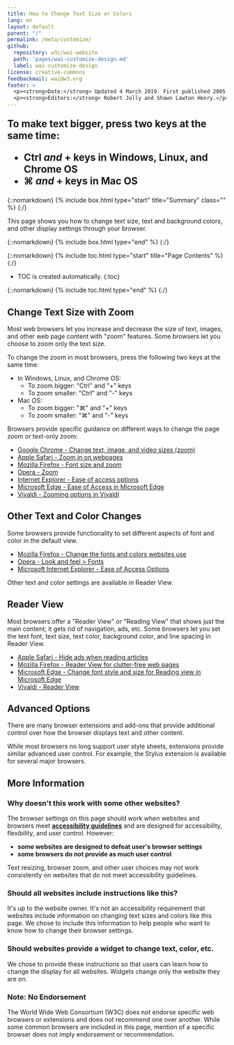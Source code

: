 ```yaml
---
title: How to Change Text Size or Colors
lang: en
layout: default
parent: "/"
permalink: /meta/customize/
github:
  repository: w3c/wai-website
  path: 'pages/wai-customize-design.md'
  label: wai-customize-design
license: creative-commons
feedbackmail: wai@w3.org
footer: >
  <p><strong>Date:</strong> Updated 4 March 2019. First published 2005.</p>
  <p><strong>Editors:</strong> Robert Jolly and Shawn Lawton Henry.</p>
---
```


<div style="font-size:1.4rem; font-weight:bold;" markdown="1">

To make text bigger, press two keys at the same time:

* **Ctrl** _and_ **+** keys in Windows, Linux, and Chrome OS
* **⌘** _and_ **+** keys in Mac OS

</div>

{::nomarkdown}
{% include box.html type="start" title="Summary" class="" %}
{:/}

This page shows you how to change text size, text and background colors, and other display settings through your browser.

{::nomarkdown}
{% include box.html type="end" %}
{:/}

{::nomarkdown}
{% include toc.html type="start" title="Page Contents" %}
{:/}

-   TOC is created automatically.
{:toc}

{::nomarkdown}
{% include toc.html type="end" %}
{:/}

## Change Text Size with Zoom

  <p>Most web browsers let you increase and decrease the size of text, images, and other web page content with "zoom" features. Some browsers let you choose to zoom only the text size.</p>
  <p>To change the zoom in most browsers, press the following two keys at the same time:</p>
  <ul>
    <li>In Windows, Linux, and Chrome OS:
      <ul>
        <li>To zoom bigger: "Ctrl" and "+" keys</li>
        <li>To zoom smaller: "Ctrl" and "-" keys</li>
      </ul>
    </li>
    <li>Mac OS:
      <ul>
        <li>To zoom bigger: "⌘" and "+" keys</li>
        <li>To zoom smaller: "⌘" and "-" keys</li>
      </ul>
    </li>
  </ul>

Browsers provide specific guidance on different ways to change the page zoom or text-only zoom:

* [Google Chrome - Change text, image, and video sizes (zoom)](https://support.google.com/chrome/answer/96810)
* [Apple Safari - Zoom in on webpages](https://support.apple.com/guide/safari/zoom-in-on-webpages-ibrw1068/mac)
* [Mozilla Firefox - Font size and zoom](https://support.mozilla.org/en-US/kb/font-size-and-zoom-increase-size-of-web-pages)
* [Opera - Zoom](https://help.opera.com/en/latest/browser-window/#zoom)
* [Internet Explorer - Ease of access options](https://support.microsoft.com/en-us/help/17456/windows-internet-explorer-ease-of-access-options)
* [Microsoft Edge - Ease of Access in Microsoft Edge](https://support.microsoft.com/en-gb/help/4000734/windows-10-microsoft-edge-ease-of-access)
* [Vivaldi - Zooming options in Vivaldi](https://help.vivaldi.com/article/zooming-options-in-vivaldi/)

## Other Text and Color Changes

Some browsers provide functionality to set different aspects of font and color in the default view.

* [Mozilla Firefox - Change the fonts and colors websites use](https://support.mozilla.org/en-US/kb/change-fonts-and-colors-websites-use)
* [Opera - Look and feel > Fonts](https://help.opera.com/en/presto/look-and-feel/#fonts)
* [Microsoft Internet Explorer - Ease of Access Options](https://support.microsoft.com/en-us/help/17456/windows-internet-explorer-ease-of-access-options)

Other text and color settings are available in Reader View.

## Reader View

Most browsers offer a "Reader View" or "Reading View" that shows just the main content; it gets rid of navigation, ads, etc. Some browsers let you set the text font, text size, text color, background color, and line spacing in Reader View.

* [Apple Safari - Hide ads when reading articles](https://support.apple.com/en-ca/guide/safari/hide-ads-when-reading-articles-sfri32632/mac)
* [Mozilla Firefox - Reader View for clutter-free web pages](https://support.mozilla.org/en-US/kb/firefox-reader-view-clutter-free-web-pages)
* [Microsoft Edge - Change font style and size for Reading view in Microsoft Edge](https://support.microsoft.com/en-us/help/4028023/microsoft-edge-change-font-style-and-size-for-reading-view)
* [Vivaldi - Reader View](https://help.vivaldi.com/article/reader-view/)

## Advanced Options

There are many browser extensions and add-ons that provide additional control over how the browser displays text and other content.

While most browsers no long support user style sheets, extensions provide similar advanced user control. For example, the Stylus extension is available for several major browsers.

## More Information

### Why doesn't this work with some other websites?

The browser settings on this page should work when websites and browsers meet **[accessibility guidelines](/standards-guidelines/)** and are designed for accessibility, flexibility, and user control. However:
* **some websites are designed to defeat user's browser settings**
* **some browsers do not provide as much user control**

Text resizing, browser zoom, and other user choices may not work consistently on websites that do not meet accessibility guidelines.

### Should all websites include instructions like this?

It's up to the website owner. It's not an accessibility requirement that websites include information on changing text sizes and colors like this page. We chose to include this information to help people who want to know how to change their browser settings.

### Should websites provide a widget to change text, color, etc.

We chose to provide these instructions so that users can learn how to change the display for all websites. Widgets change only the website they are on.

### Note: No Endorsement

The World Wide Web Consortium (W3C) does not endorse specific web browsers or extensions and does not recommend one over another. While some common browsers are included in this page, mention of a specific browser does not imply endorsement or recommendation.


